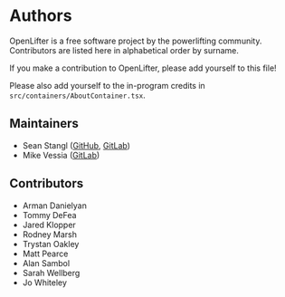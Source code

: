 # Authors

OpenLifter is a free software project by the powerlifting community. Contributors are listed here in alphabetical order by surname.

If you make a contribution to OpenLifter, please add yourself to this file!

Please also add yourself to the in-program credits in `src/containers/AboutContainer.tsx`.

## Maintainers

* Sean Stangl ([GitHub](https://github.com/sstangl/), [GitLab](https://gitlab.com/sstangl))
* Mike Vessia ([GitLab](https://gitlab.com/michaelvessia))

## Contributors

* Arman Danielyan
* Tommy DeFea
* Jared Klopper
* Rodney Marsh
* Trystan Oakley
* Matt Pearce
* Alan Sambol
* Sarah Wellberg
* Jo Whiteley
